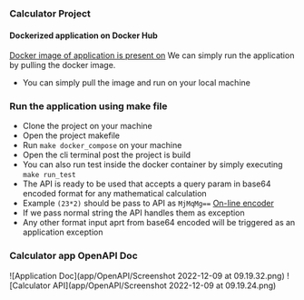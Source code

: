### Calculator Project

#### Dockerized application on Docker Hub
[Docker image of application is present on](https://hub.docker.com/repository/docker/rsingh95/calculator) We can simply
run the application by pulling the docker image.
- You can simply pull the image and run on your local machine


### Run the application using make file

- Clone the project on your machine
- Open the project makefile
- Run `make docker_compose` on your machine
- Open the cli terminal post the project is build
- You can also run test inside the docker container by simply executing `make run_test`
- The API is ready to be used that accepts a query param in base64 encoded format for any mathematical calculation
- Example `(23*2)` should be pass to API as `MjMqMg==` [On-line encoder](https://www.base64encode.org)
- If we pass normal string the API handles them as exception
- Any other format input aprt from base64 encoded will be triggered as an application exception

### Calculator app OpenAPI Doc
![Application Doc](app/OpenAPI/Screenshot 2022-12-09 at 09.19.32.png)
![Calculator API](app/OpenAPI/Screenshot 2022-12-09 at 09.19.24.png)
